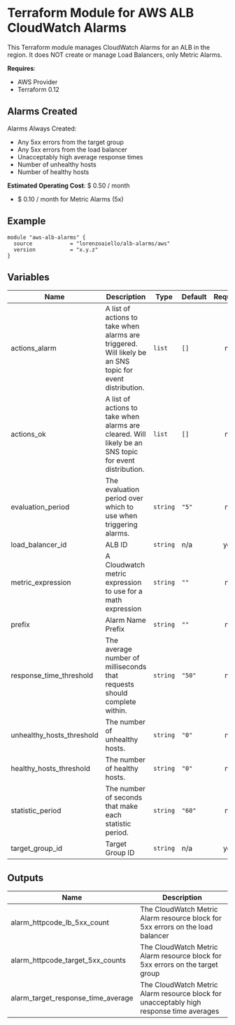 # Terraform Module for AWS ALB CloudWatch Alarms

This Terraform module manages CloudWatch Alarms for an ALB in the region. It does NOT create or manage Load Balancers, only Metric Alarms.

**Requires**:

- AWS Provider
- Terraform 0.12

## Alarms Created

Alarms Always Created:

- Any 5xx errors from the target group
- Any 5xx errors from the load balancer
- Unacceptably high average response times
- Number of unhealthy hosts
- Number of healthy hosts

**Estimated Operating Cost**: $ 0.50 / month

- $ 0.10 / month for Metric Alarms (5x)

## Example

```hcl-terraform
module "aws-alb-alarms" {
  source            = "lorenzoaiello/alb-alarms/aws"
  version           = "x.y.z"
}

```

## Variables

| Name                      | Description                                                                                              | Type     | Default | Required |
| ------------------------- | -------------------------------------------------------------------------------------------------------- | -------- | ------- | :------: |
| actions_alarm             | A list of actions to take when alarms are triggered. Will likely be an SNS topic for event distribution. | `list`   | `[]`    |    no    |
| actions_ok                | A list of actions to take when alarms are cleared. Will likely be an SNS topic for event distribution.   | `list`   | `[]`    |    no    |
| evaluation_period         | The evaluation period over which to use when triggering alarms.                                          | `string` | `"5"`   |    no    |
| load_balancer_id          | ALB ID                                                                                                   | `string` | n/a     |   yes    |
| metric_expression         | A Cloudwatch metric expression to use for a math expression                                              | `string` | `""`   |    no    |
| prefix                    | Alarm Name Prefix                                                                                        | `string` | `""`    |    no    |
| response_time_threshold   | The average number of milliseconds that requests should complete within.                                 | `string` | `"50"`  |    no    |
| unhealthy_hosts_threshold | The number of unhealthy hosts.                                                                           | `string` | `"0"`   |    no    |
| healthy_hosts_threshold   | The number of healthy hosts.                                                                             | `string` | `"0"`   |    no    |
| statistic_period          | The number of seconds that make each statistic period.                                                   | `string` | `"60"`  |    no    |
| target_group_id           | Target Group ID                                                                                          | `string` | n/a     |   yes    |

## Outputs

| Name                               | Description                                                                             |
| ---------------------------------- | --------------------------------------------------------------------------------------- |
| alarm_httpcode_lb_5xx_count        | The CloudWatch Metric Alarm resource block for 5xx errors on the load balancer          |
| alarm_httpcode_target_5xx_counts   | The CloudWatch Metric Alarm resource block for 5xx errors on the target group           |
| alarm_target_response_time_average | The CloudWatch Metric Alarm resource block for unacceptably high response time averages |
